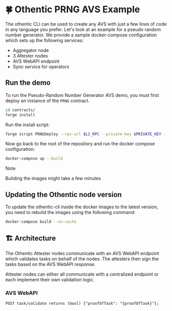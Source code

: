 # 🍀 Othentic PRNG AVS Example

The othentic CLI can be used to create any AVS with just a few lines of code in any language you prefer. Let's look at an example for a pseudo random number generator. We provide a sample docker-compose configuration which sets up the following services:
- Aggregator node
- 3 Attester nodes
- AVS WebAPI endpoint
- Sync service for operators

## Run the demo

To run the Pseudo-Random Number Generator AVS demo, you must first deploy an instance of the `PRNG` contract.

```bash
cd contracts/
forge install
```
Run the install script:
```bash
forge script PRNGDeploy --rpc-url $L2_RPC --private-key $PRIVATE_KEY --broadcast -vvvv --verify --etherscan-api-key $L2_ETHERSCAN_API_KEY --chain $L2_CHAIN --verifier-url $L2_VERIFIER_URL --sig="run(address)" $ATTESTATION_CENTER_ADDRESS
```

Now go back to the root of the repository and run the docker compose configuration:
```bash
docker-compose up --build
```
> [!NOTE]
> Building the images might take a few minutes

## Updating the Othentic node version

To update the othentic-cli inside the docker images to the latest version, you need to rebuild the images using the following command:
```bash
docker-compose build --no-cache
```

## 🏗️ Architecture
The Othentic Attester nodes communicate with an AVS WebAPI endpoint which
validates tasks on behalf of the nodes. The attesters then sign the tasks based
on the AVS WebAPI response.

Attester nodes can either all communicate with a centralized endpoint or each
implement their own validation logic.

### AVS WebAPI
```
POST task/validate returns (bool) {"proofOfTask": "{proofOfTask}"};
```
